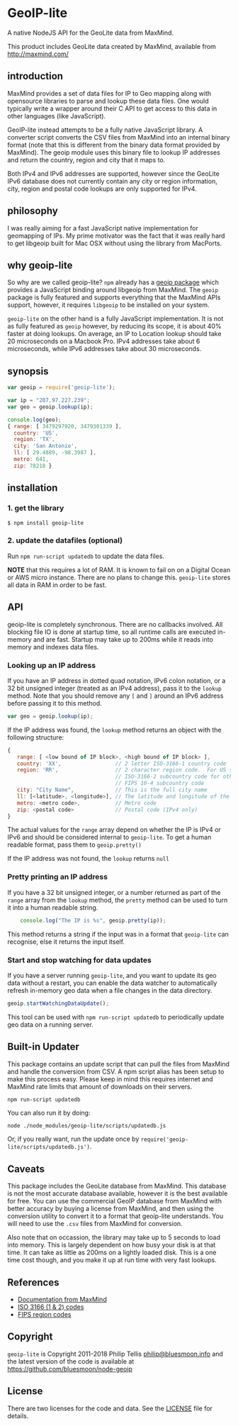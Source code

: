 GeoIP-lite
==========

A native NodeJS API for the GeoLite data from MaxMind.

This product includes GeoLite data created by MaxMind, available from http://maxmind.com/

introduction
------------

MaxMind provides a set of data files for IP to Geo mapping along with opensource libraries to parse and lookup these data files.
One would typically write a wrapper around their C API to get access to this data in other languages (like JavaScript).

GeoIP-lite instead attempts to be a fully native JavaScript library.  A converter script converts the CSV files from MaxMind into
an internal binary format (note that this is different from the binary data format provided by MaxMind).  The geoip module uses this
binary file to lookup IP addresses and return the country, region and city that it maps to.

Both IPv4 and IPv6 addresses are supported, however since the GeoLite IPv6 database does not currently contain any city or region
information, city, region and postal code lookups are only supported for IPv4.

philosophy
----------

I was really aiming for a fast JavaScript native implementation for geomapping of IPs.  My prime motivator was the fact that it was
really hard to get libgeoip built for Mac OSX without using the library from MacPorts.

why geoip-lite
--------------

So why are we called geoip-lite?  `npm` already has a [geoip package](http://search.npmjs.org/#/geoip) which provides a JavaScript
binding around libgeoip from MaxMind.  The `geoip` package is fully featured and supports everything that the MaxMind APIs support,
however, it requires `libgeoip` to be installed on your system.

`geoip-lite` on the other hand is a fully JavaScript implementation.  It is not as fully featured as `geoip` however, by reducing its
scope, it is about 40% faster at doing lookups.  On average, an IP to Location lookup should take 20 microseconds on a Macbook Pro.
IPv4 addresses take about 6 microseconds, while IPv6 addresses take about 30 microseconds.

synopsis
--------

```javascript
var geoip = require('geoip-lite');

var ip = "207.97.227.239";
var geo = geoip.lookup(ip);

console.log(geo);
{ range: [ 3479297920, 3479301339 ],
  country: 'US',
  region: 'TX',
  city: 'San Antonio',
  ll: [ 29.4889, -98.3987 ],
  metro: 641,
  zip: 78218 }
```

installation
------------
### 1. get the library

    $ npm install geoip-lite

### 2. update the datafiles (optional)

Run `npm run-script updatedb` to update the data files.

**NOTE** that this requires a lot of RAM.  It is known to fail on on a Digital Ocean or AWS micro instance.
There are no plans to change this.  `geoip-lite` stores all data in RAM in order to be fast.

API
---

geoip-lite is completely synchronous.  There are no callbacks involved.  All blocking file IO is done at startup time, so all runtime
calls are executed in-memory and are fast.  Startup may take up to 200ms while it reads into memory and indexes data files.

### Looking up an IP address ###

If you have an IP address in dotted quad notation, IPv6 colon notation, or a 32 bit unsigned integer (treated
as an IPv4 address), pass it to the `lookup` method.  Note that you should remove any `[` and `]` around an
IPv6 address before passing it to this method.

```javascript
var geo = geoip.lookup(ip);
```

If the IP address was found, the `lookup` method returns an object with the following structure:

```javascript
{
   range: [ <low bound of IP block>, <high bound of IP block> ],
   country: 'XX',                 // 2 letter ISO-3166-1 country code
   region: 'RR',                  // 2 character region code.  For US states this is the 2 letter
                                  // ISO-3166-2 subcountry code for other countries, this is the
                                  // FIPS 10-4 subcountry code
   city: "City Name",             // This is the full city name
   ll: [<latitude>, <longitude>], // The latitude and longitude of the city
   metro: <metro code>,           // Metro code
   zip: <postal code>             // Postal code (IPv4 only)
}
```

The actual values for the `range` array depend on whether the IP is IPv4 or IPv6 and should be
considered internal to `geoip-lite`.  To get a human readable format, pass them to `geoip.pretty()`

If the IP address was not found, the `lookup` returns `null`

### Pretty printing an IP address ###

If you have a 32 bit unsigned integer, or a number returned as part of the `range` array from the `lookup` method,
the `pretty` method can be used to turn it into a human readable string.

```javascript
    console.log("The IP is %s", geoip.pretty(ip));
```

This method returns a string if the input was in a format that `geoip-lite` can recognise, else it returns the
input itself.

### Start and stop watching for data updates ###

If you have a server running `geoip-lite`, and you want to update its geo data without a restart, you can enable
the data watcher to automatically refresh in-memory geo data when a file changes in the data directory.

```javascript
geoip.startWatchingDataUpdate();
```

This tool can be used with `npm run-script updatedb` to periodically update geo data on a running server.


Built-in Updater
----------------

This package contains an update script that can pull the files from MaxMind and handle the conversion from CSV.
A npm script alias has been setup to make this process easy. Please keep in mind this requires internet and MaxMind
rate limits that amount of downloads on their servers.

```shell
npm run-script updatedb
```

You can also run it by doing:

```bash
node ./node_modules/geoip-lite/scripts/updatedb.js
```

Or, if you really want, run the update once by `require('geoip-lite/scripts/updatedb.js')`.

Caveats
-------

This package includes the GeoLite database from MaxMind.  This database is not the most accurate database available,
however it is the best available for free.  You can use the commercial GeoIP database from MaxMind with better
accuracy by buying a license from MaxMind, and then using the conversion utility to convert it to a format that
geoip-lite understands.  You will need to use the `.csv` files from MaxMind for conversion.

Also note that on occassion, the library may take up to 5 seconds to load into memory.  This is largely dependent on
how busy your disk is at that time.  It can take as little as 200ms on a lightly loaded disk.  This is a one time
cost though, and you make it up at run time with very fast lookups.

References
----------
  - <a href="http://www.maxmind.com/app/iso3166">Documentation from MaxMind</a>
  - <a href="http://en.wikipedia.org/wiki/ISO_3166">ISO 3166 (1 & 2) codes</a>
  - <a href="http://en.wikipedia.org/wiki/List_of_FIPS_region_codes">FIPS region codes</a>

Copyright
---------

`geoip-lite` is Copyright 2011-2018 Philip Tellis <philip@bluesmoon.info> and the latest version of the code is
available at https://github.com/bluesmoon/node-geoip

License
-------

There are two licenses for the code and data.  See the [LICENSE](https://github.com/bluesmoon/node-geoip/blob/master/LICENSE) file for details.
